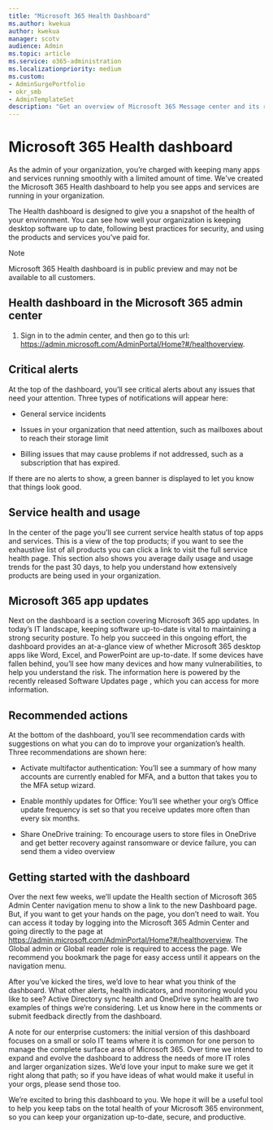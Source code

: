 ```yaml
---
title: "Microsoft 365 Health Dashboard"
ms.author: kwekua
author: kwekua
manager: scotv
audience: Admin
ms.topic: article
ms.service: o365-administration
ms.localizationpriority: medium
ms.custom: 
- AdminSurgePortfolio
- okr_smb
- AdminTemplateSet
description: "Get an overview of Microsoft 365 Message center and its role in tracking new and changed features and other important announcements."
---
```


# Microsoft 365 Health dashboard

As the admin of your organization, you’re charged with keeping many apps and services running smoothly with a limited amount of time. We've created the Microsoft 365 Health dashboard to help you see apps and services are running in your organization.

The Health dashboard is designed to give you a snapshot of the health of your environment. You can see how well your organization is keeping desktop software up to date, following best practices for security, and using the products and services you’ve paid for.

> [!NOTE]
> Microsoft 365 Health dashboard is in public preview and may not be available to all customers.

## Health dashboard in the Microsoft 365 admin center

1. Sign in to the admin center, and then go to this url: https://admin.microsoft.com/AdminPortal/Home?#/healthoverview.



## Critical alerts

At the top of the dashboard, you’ll see critical alerts about any issues that need your attention.  Three types of notifications will appear here:

- General service incidents

- Issues in your organization that need attention, such as mailboxes about to reach their storage limit

- Billing issues that may cause problems if not addressed, such as a subscription that has expired.

If there are no alerts to show, a green banner is displayed to let you know that things look good.

## Service health and usage

In the center of the page you’ll see current service health status of top apps and services.  This is a view of the top products; if you want to see the exhaustive list of all products you can click a link to visit the full service health page.  This section also shows you average daily usage and usage trends for the past 30 days, to help you understand how extensively products are being used in your organization.

## Microsoft 365 app updates

Next on the dashboard is a section covering Microsoft 365 app updates. In today’s IT landscape, keeping software up-to-date is vital to maintaining a strong security posture.  To help you succeed in this ongoing effort, the dashboard provides an at-a-glance view of whether Microsoft 365 desktop apps like Word, Excel, and PowerPoint are up-to-date.  If some devices have fallen behind, you’ll see how many devices and how many vulnerabilities, to help you understand the risk.  The information here is powered by the recently released Software Updates page <link>, which you can access for more information. 

## Recommended actions

At the bottom of the dashboard, you’ll see recommendation cards with suggestions on what you can do to improve your organization’s health.  Three recommendations are shown here:

- Activate multifactor authentication: You’ll see a summary of how many accounts are currently enabled for MFA, and a button that takes you to the MFA setup wizard.

- Enable monthly updates for Office: You’ll see whether your org’s Office update frequency is set so that you receive updates more often than every six months.

- Share OneDrive training:  To encourage users to store files in OneDrive and get better recovery against ransomware or device failure, you can send them a video overview

## Getting started with the dashboard  

Over the next few weeks, we’ll update the Health section of Microsoft 365 Admin Center navigation menu to show a link to the new Dashboard page.  But, if you want to get your hands on the page, you don’t need to wait.  You can access it today by logging into the Microsoft 365 Admin Center and going directly to the page at https://admin.microsoft.com/AdminPortal/Home?#/healthoverview. The Global admin or Global reader role is required to access the page.  We recommend you bookmark the page for easy access until it appears on the navigation menu.  

After you’ve kicked the tires, we’d love to hear what you think of the dashboard.  What other alerts, health indicators, and monitoring would you like to see? Active Directory sync health and OneDrive sync health are two examples of things we’re considering.  Let us know here in the comments or submit feedback directly from the dashboard.  

A note for our enterprise customers: the initial version of this dashboard focuses on a small or solo IT teams where it is common for one person to manage the complete surface area of Microsoft 365. Over time we intend to expand and evolve the dashboard to address the needs of more IT roles and larger organization sizes. We’d love your input to make sure we get it right along that path; so if you have ideas of what would make it useful in your orgs, please send those too.

We’re excited to bring this dashboard to you.  We hope it will be a useful tool to help you keep tabs on the total health of your Microsoft 365 environment, so you can keep your organization up-to-date, secure, and productive.
